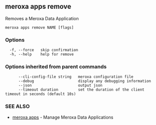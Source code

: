 ## meroxa apps remove

Removes a Meroxa Data Application

```
meroxa apps remove NAME [flags]
```

### Options

```
  -f, --force   skip confirmation
  -h, --help    help for remove
```

### Options inherited from parent commands

```
      --cli-config-file string   meroxa configuration file
      --debug                    display any debugging information
      --json                     output json
      --timeout duration         set the duration of the client timeout in seconds (default 10s)
```

### SEE ALSO

* [meroxa apps](meroxa_apps.md)	 - Manage Meroxa Data Applications

